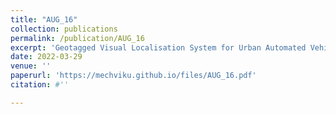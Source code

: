 ```yaml
---
title: "AUG_16"
collection: publications
permalink: /publication/AUG_16
excerpt: 'Geotagged Visual Localisation System for Urban Automated Vehicles'
date: 2022-03-29
venue: ''
paperurl: 'https://mechviku.github.io/files/AUG_16.pdf'
citation: #''

---
```


[Download paper here]: (https://mechviku.github.io/files/AUG_16.pdf)






